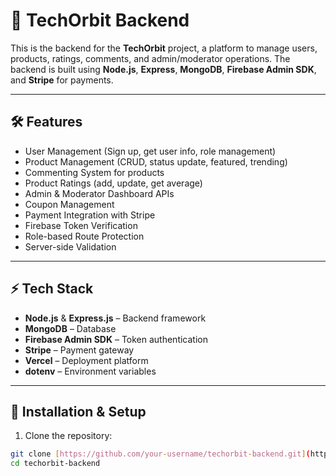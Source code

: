 # 🚀 TechOrbit Backend

This is the backend for the **TechOrbit** project, a platform to manage users, products, ratings, comments, and admin/moderator operations. The backend is built using **Node.js**, **Express**, **MongoDB**, **Firebase Admin SDK**, and **Stripe** for payments.

---

## 🛠 Features

- User Management (Sign up, get user info, role management)
- Product Management (CRUD, status update, featured, trending)
- Commenting System for products
- Product Ratings (add, update, get average)
- Admin & Moderator Dashboard APIs
- Coupon Management
- Payment Integration with Stripe
- Firebase Token Verification
- Role-based Route Protection
- Server-side Validation

---

## ⚡ Tech Stack

- **Node.js** & **Express.js** – Backend framework
- **MongoDB** – Database
- **Firebase Admin SDK** – Token authentication
- **Stripe** – Payment gateway
- **Vercel** – Deployment platform
- **dotenv** – Environment variables

---

## 🔧 Installation & Setup

1. Clone the repository:

```bash
git clone [https://github.com/your-username/techorbit-backend.git](https://github.com/tanvir-hasan-code/TechOrbit-Server.git)
cd techorbit-backend
